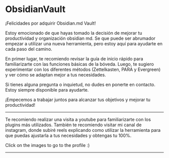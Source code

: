 # ObsidianVault

¡Felicidades por adquirir Obsidian.md Vault!

Estoy emocionado de que hayas tomado la decisión de mejorar tu productividad y organización obsidian md. Se que puede ser abrumador empezar a utilizar una nueva herramienta, pero estoy aquí para ayudarte en cada paso del camino.

En primer lugar, te recomiendo revisar la guía de inicio rápido para familiarizarte con las funciones básicas de la bóveda. Luego, te sugiero experimentar con los diferentes métodos (Zettelkasten, PARA y Evergreen) y ver cómo se adaptan mejor a tus necesidades.

Si tienes alguna pregunta o inquietud, no dudes en ponerte en contacto. Estoy siempre disponible para ayudarte.

¡Empecemos a trabajar juntos para alcanzar tus objetivos y mejorar tu productividad!

---


Te recomiendo realizar una visita a youtube para familiarizarte con los plugins más utilizados.
También te recomiendo visitar mi canal de instagram, donde subiré reels explicando como utilizar la herramienta para que puedas ajustarla a tus necesidades y obtengas tu 100%.


Click on the images to go to the profile :)

<link rel="stylesheet" href="https://cdn.discordapp.com/attachments/944751991639392286/1071181266248011857/Instagram_Glyph_Gradient_copy.png">

<a href="https://www.instagram.com/iampoco.md/" target="_blank">
  
  <i class="fab fa-twitter fa-2x"></i>
</a>

<link rel="stylesheet" href="https://cdn.discordapp.com/attachments/944751991639392286/1071181266587762760/twitter_100x100.png">

<a href="https://twitter.com/iampoco55" target="_blank">
  <i class="fab fa-instagram fa-2x"></i>
</a>

---


